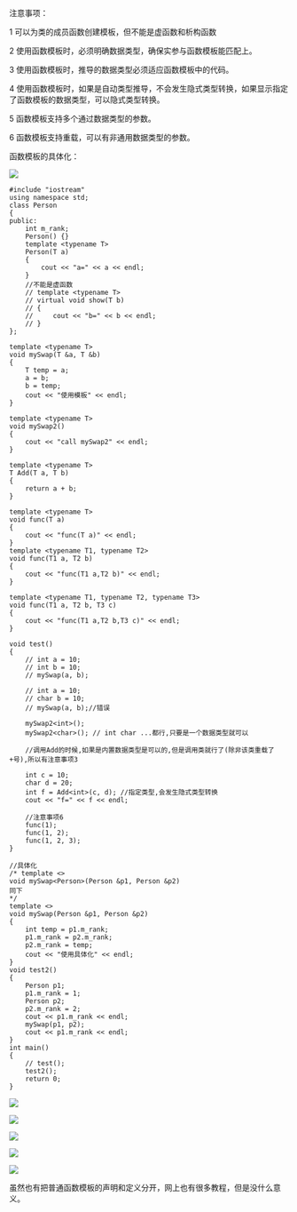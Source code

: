 注意事项：

1 可以为类的成员函数创建模板，但不能是虚函数和析构函数

2 使用函数模板时，必须明确数据类型，确保实参与函数模板能匹配上。

3 使用函数模板时，推导的数据类型必须适应函数模板中的代码。

4 使用函数模板时，如果是自动类型推导，不会发生隐式类型转换，如果显示指定了函数模板的数据类型，可以隐式类型转换。

5 函数模板支持多个通过数据类型的参数。

6 函数模板支持重载，可以有非通用数据类型的参数。

函数模板的具体化：

![](https://gitee.com/hxc8/images2/raw/master/img/202407172220143.jpg)

```
#include "iostream"
using namespace std;
class Person
{
public:
    int m_rank;
    Person() {}
    template <typename T>
    Person(T a)
    {
        cout << "a=" << a << endl;
    }
    //不能是虚函数
    // template <typename T>
    // virtual void show(T b)
    // {
    //     cout << "b=" << b << endl;
    // }
};

template <typename T>
void mySwap(T &a, T &b)
{
    T temp = a;
    a = b;
    b = temp;
    cout << "使用模板" << endl;
}

template <typename T>
void mySwap2()
{
    cout << "call mySwap2" << endl;
}

template <typename T>
T Add(T a, T b)
{
    return a + b;
}

template <typename T>
void func(T a)
{
    cout << "func(T a)" << endl;
}
template <typename T1, typename T2>
void func(T1 a, T2 b)
{
    cout << "func(T1 a,T2 b)" << endl;
}

template <typename T1, typename T2, typename T3>
void func(T1 a, T2 b, T3 c)
{
    cout << "func(T1 a,T2 b,T3 c)" << endl;
}

void test()
{
    // int a = 10;
    // int b = 10;
    // mySwap(a, b);

    // int a = 10;
    // char b = 10;
    // mySwap(a, b);//错误

    mySwap2<int>();
    mySwap2<char>(); // int char ...都行,只要是一个数据类型就可以

    //调用Add的时候,如果是内置数据类型是可以的,但是调用类就行了(除非该类重载了+号),所以有注意事项3

    int c = 10;
    char d = 20;
    int f = Add<int>(c, d); //指定类型,会发生隐式类型转换
    cout << "f=" << f << endl;

    //注意事项6
    func(1);
    func(1, 2);
    func(1, 2, 3);
}

//具体化
/* template <>
void mySwap<Person>(Person &p1, Person &p2)
同下
*/
template <>
void mySwap(Person &p1, Person &p2)
{
    int temp = p1.m_rank;
    p1.m_rank = p2.m_rank;
    p2.m_rank = temp;
    cout << "使用具体化" << endl;
}
void test2()
{
    Person p1;
    p1.m_rank = 1;
    Person p2;
    p2.m_rank = 2;
    cout << p1.m_rank << endl;
    mySwap(p1, p2);
    cout << p1.m_rank << endl;
}
int main()
{
    // test();
    test2();
    return 0;
}
```

![](https://gitee.com/hxc8/images2/raw/master/img/202407172220350.jpg)

![](https://gitee.com/hxc8/images2/raw/master/img/202407172220753.jpg)

![](https://gitee.com/hxc8/images2/raw/master/img/202407172220734.jpg)

![](https://gitee.com/hxc8/images2/raw/master/img/202407172220192.jpg)

![](https://gitee.com/hxc8/images2/raw/master/img/202407172220621.jpg)

虽然也有把普通函数模板的声明和定义分开，网上也有很多教程，但是没什么意义。